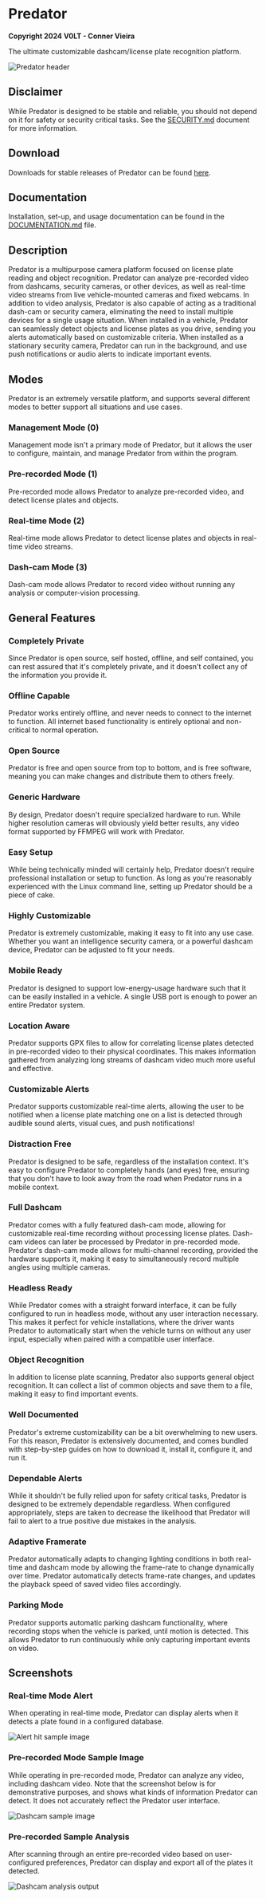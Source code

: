 # Predator

**Copyright 2024 V0LT - Conner Vieira**

The ultimate customizable dashcam/license plate recognition platform.

![Predator header](./assets/images/branding/PredatorHeaderLight.svg)


## Disclaimer

While Predator is designed to be stable and reliable, you should not depend on it for safety or security critical tasks. See the [SECURITY.md](SECURITY.md) document for more information.


## Download

Downloads for stable releases of Predator can be found [here](https://v0lttech.com/predator.php).


## Documentation

Installation, set-up, and usage documentation can be found in the [DOCUMENTATION.md](DOCUMENTATION.md) file.


## Description

Predator is a multipurpose camera platform focused on license plate reading and object recognition. Predator can analyze pre-recorded video from dashcams, security cameras, or other devices, as well as real-time video streams from live vehicle-mounted cameras and fixed webcams. In addition to video analysis, Predator is also capable of acting as a traditional dash-cam or security camera, eliminating the need to install multiple devices for a single usage situation. When installed in a vehicle, Predator can seamlessly detect objects and license plates as you drive, sending you alerts automatically based on customizable criteria. When installed as a stationary security camera, Predator can run in the background, and use push notifications or audio alerts to indicate important events.


## Modes

Predator is an extremely versatile platform, and supports several different modes to better support all situations and use cases.

### Management Mode (0)

Management mode isn't a primary mode of Predator, but it allows the user to configure, maintain, and manage Predator from within the program.

### Pre-recorded Mode (1)

Pre-recorded mode allows Predator to analyze pre-recorded video, and detect license plates and objects.

### Real-time Mode (2)

Real-time mode allows Predator to detect license plates and objects in real-time video streams.

### Dash-cam Mode (3)

Dash-cam mode allows Predator to record video without running any analysis or computer-vision processing.


## General Features

### Completely Private

Since Predator is open source, self hosted, offline, and self contained, you can rest assured that it's completely private, and it doesn't collect any of the information you provide it.

### Offline Capable

Predator works entirely offline, and never needs to connect to the internet to function. All internet based functionality is entirely optional and non-critical to normal operation.

### Open Source

Predator is free and open source from top to bottom, and is free software, meaning you can make changes and distribute them to others freely.

### Generic Hardware

By design, Predator doesn't require specialized hardware to run. While higher resolution cameras will obviously yield better results, any video format supported by FFMPEG will work with Predator.

### Easy Setup

While being technically minded will certainly help, Predator doesn't require professional installation or setup to function. As long as you're reasonably experienced with the Linux command line, setting up Predator should be a piece of cake.

### Highly Customizable

Predator is extremely customizable, making it easy to fit into any use case. Whether you want an intelligence security camera, or a powerful dashcam device, Predator can be adjusted to fit your needs.

### Mobile Ready

Predator is designed to support low-energy-usage hardware such that it can be easily installed in a vehicle. A single USB port is enough to power an entire Predator system.

### Location Aware

Predator supports GPX files to allow for correlating license plates detected in pre-recorded video to their physical coordinates. This makes information gathered from analyzing long streams of dashcam video much more useful and effective.

### Customizable Alerts

Predator supports customizable real-time alerts, allowing the user to be notified when a license plate matching one on a list is detected through audible sound alerts, visual cues, and push notifications!

### Distraction Free

Predator is designed to be safe, regardless of the installation context. It's easy to configure Predator to completely hands (and eyes) free, ensuring that you don't have to look away from the road when Predator runs in a mobile context.

### Full Dashcam

Predator comes with a fully featured dash-cam mode, allowing for customizable real-time recording without processing license plates. Dash-cam videos can later be processed by Predator in pre-recorded mode. Predator's dash-cam mode allows for multi-channel recording, provided the hardware supports it, making it easy to simultaneously record multiple angles using multiple cameras.

### Headless Ready

While Predator comes with a straight forward interface, it can be fully configured to run in headless mode, without any user interaction necessary. This makes it perfect for vehicle installations, where the driver wants Predator to automatically start when the vehicle turns on without any user input, especially when paired with a compatible user interface.

### Object Recognition

In addition to license plate scanning, Predator also supports general object recognition. It can collect a list of common objects and save them to a file, making it easy to find important events.

### Well Documented

Predator's extreme customizability can be a bit overwhelming to new users. For this reason, Predator is extensively documented, and comes bundled with step-by-step guides on how to download it, install it, configure it, and run it.

### Dependable Alerts

While it shouldn't be fully relied upon for safety critical tasks, Predator is designed to be extremely dependable regardless. When configured appropriately, steps are taken to decrease the likelihood that Predator will fail to alert to a true positive due mistakes in the analysis.

### Adaptive Framerate

Predator automatically adapts to changing lighting conditions in both real-time and dashcam mode by allowing the frame-rate to change dynamically over time. Predator automatically detects frame-rate changes, and updates the playback speed of saved video files accordingly.

### Parking Mode

Predator supports automatic parking dashcam functionality, where recording stops when the vehicle is parked, until motion is detected. This allows Predator to run continuously while only capturing important events on video.


## Screenshots

### Real-time Mode Alert

When operating in real-time mode, Predator can display alerts when it detects a plate found in a configured database.

![Alert hit sample image](./assets/images/screenshots/alerthit.png)

### Pre-recorded Mode Sample Image

While operating in pre-recorded mode, Predator can analyze any video, including dashcam video. Note that the screenshot below is for demonstrative purposes, and shows what kinds of information Predator can detect. It does not accurately reflect the Predator user interface.

![Dashcam sample image](./assets/images/screenshots/dashcamsample.png)

### Pre-recorded Sample Analysis

After scanning through an entire pre-recorded video based on user-configured preferences, Predator can display and export all of the plates it detected.

![Dashcam analysis output](./assets/images/screenshots/dashcamdetect.png)
